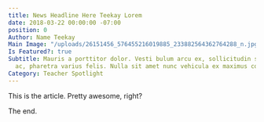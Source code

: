 ```yaml
---
title: News Headline Here Teekay Lorem
date: 2018-03-22 00:00:00 -07:00
position: 0
Author: Name Teekay
Main Image: "/uploads/26151456_576455216019885_233882564362764288_n.jpg"
Is Featured?: true
Subtitle: Mauris a porttitor dolor. Vesti bulum arcu ex, sollicitudin sit amet massa
  ac, pharetra varius felis. Nulla sit amet nunc vehicula ex maximus consectetur necac.
Category: Teacher Spotlight
---
```


This is the article. Pretty awesome, right?

The end.
